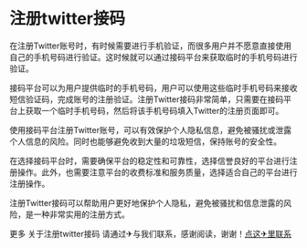 # 注册twitter接码

在注册Twitter账号时，有时候需要进行手机验证，而很多用户并不愿意直接使用自己的手机号码进行验证。这时候就可以通过接码平台来获取临时的手机号码进行验证。

接码平台可以为用户提供临时的手机号码，用户可以使用这些临时手机号码来接收短信验证码，完成账号的注册验证。注册Twitter接码非常简单，只需要在接码平台上获取一个临时手机号码，然后将该手机号码填入Twitter的注册页面即可。

使用接码平台注册Twitter账号，可以有效保护个人隐私信息，避免被骚扰或泄露个人信息的风险。同时也能够避免收到大量的垃圾短信，保持账号的安全性。

在选择接码平台时，需要确保平台的稳定性和可靠性，选择信誉良好的平台进行注册操作。此外，也需要注意平台的收费标准和服务质量，选择适合自己的平台进行注册操作。

注册Twitter接码可以帮助用户更好地保护个人隐私，避免被骚扰和信息泄露的风险，是一种非常实用的注册方式。

更多 关于注册twitter接码 请通过✈与我们联系，感谢阅读，谢谢！[点这✈里联系](https://www.k02.cc)